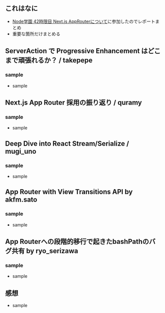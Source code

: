 ## これはなに
- [Node学園 42時限目 Next.js AppRouterについて](https://nodejs.connpass.com/event/315443/)に参加したのでレポートまとめ
- 重要な箇所だけまとめる

## ServerAction で Progressive Enhancement はどこまで頑張れるか？ / takepepe
### sample
- sample

## Next.js App Router 採用の振り返り / quramy
### sample
- sample

## Deep Dive into React Stream/Serialize / mugi_uno
### sample
- sample

## App Router with View Transitions API by akfm.sato
### sample
- sample

## App Routerへの段階的移行で起きたbashPathのバグ共有 by ryo_serizawa
### sample
- sample

## 感想
- sample